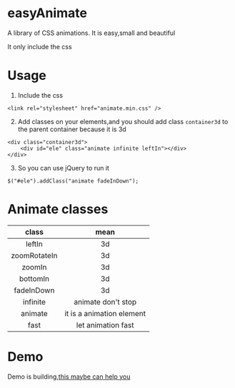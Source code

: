 # easyAnimate
A  library of CSS animations. It is easy,small and beautiful

It only include the css
# Usage
1. Include the css
```
<link rel="stylesheet" href="animate.min.css" />
```
2. Add classes on your elements,and you should add class `container3d` to the parent container because it is 3d
```
<div class="container3d">
    <div id="ele" class="animate infinite leftIn"></div>
</div>
```
3. So you can use jQuery to run it
```
$("#ele").addClass("animate fadeInDown");
```

# Animate classes

|class|mean|
|:----:|:----:|
|leftIn|3d|
|zoomRotateIn|3d|
|zoomIn|3d|
|bottomIn|3d|
|fadeInDown|3d|
|infinite|animate don't stop|
|animate|it is a animation element|
|fast|let animation fast|

# Demo
Demo is building,[this maybe can help you](http://www.imbgf.com/home/about)



